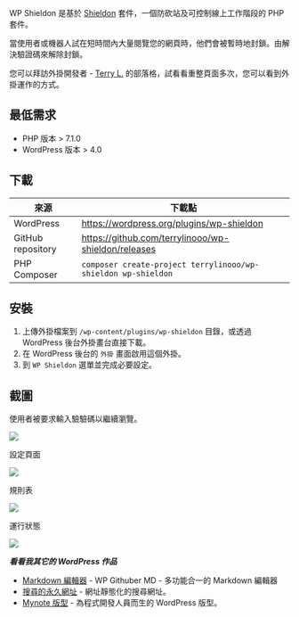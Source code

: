 WP Shieldon 是基於 [Shieldon](https://github.com/terrylinooo/shieldon) 套件，一個防砍站及可控制線上工作階段的 PHP 套件。

當使用者或機器人試在短時間內大量閱覽您的網頁時，他們會被暫時地封鎖。由解決驗證碼來解除封鎖。

您可以拜訪外掛開發者 - [Terry L.](https://terryl.in) 的部落格，試看看重整頁面多次，您可以看到外掛運作的方式。

## 最低需求

* PHP 版本 > 7.1.0
* WordPress 版本 > 4.0

## 下載

| 來源 | 下載點 | 
| --- | --- | 
| WordPress | https://wordpress.org/plugins/wp-shieldon |
| GitHub repository | https://github.com/terrylinooo/wp-shieldon/releases | 
| PHP Composer | `composer create-project terrylinooo/wp-shieldon wp-shieldon` |

## 安裝

1. 上傳外掛檔案到 `/wp-content/plugins/wp-shieldon` 目錄，或透過 WordPress 後台外掛畫台直接下載。
2. 在 WordPress 後台的 `外掛` 畫面啟用這個外掛。
3. 到 `WP Shieldon` 選單並完成必要設定。

## 截圖


使用者被要求輸入驗驗碼以繼續瀏覽。

![](https://i.imgur.com/oU3Cm6W.png)

設定頁面

![](https://i.imgur.com/6wd46Av.png)

規則表

![](https://i.imgur.com/it7pyqo.png)

運行狀態

![](https://i.imgur.com/gjR7Bbm.png)


***看看我其它的 WordPress 作品***

- [Markdown 編輯器](https://wordpress.org/plugins/wp-githuber-md/) - WP Githuber MD - 多功能合一的 Markdown 編輯器
- [搜尋的永久網址](https://wordpress.org/plugins/seo-search-permalink/) - 網址靜態化的搜尋網址。
- [Mynote 版型](https://wordpress.org/themes/mynote/) - 為程式開發人員而生的 WordPress 版型。